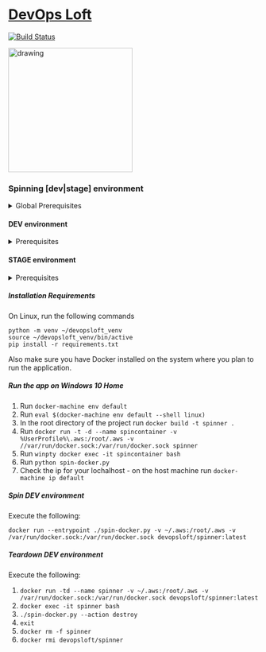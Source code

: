 # <a href="http://www.devopsloft.io">DevOps Loft</a>

[![Build Status](https://travis-ci.org/devopsloft/devopsloft.svg?branch=master)](https://travis-ci.org/devopsloft/devopsloft)

<img src="http://www.devopsloft.io/static/logo.png" alt="drawing" width="250" hight="250"/>

### Spinning [dev|stage] environment

<details>
  <summary>Global Prerequisites</summary>
  <ul>
    <li>python 3</li>
    <li>Use `.env.local` file for configuration keys which overrides `.env`</li>
  </ul>
</details>

#### DEV environment

<details>
  <summary>Prerequisites</summary>
  <ul>
    <li>Verify /vault directory exists and is writable</li>
    <li>For Windoes 10 Home users</li>
      <ul>
        <li>Docker toolbox</li>
        <li>docker-cli (`choco install docker-cli` - using prompt)</li>
        <li>docker-compose (`choco install docker-compose` - using prompt)</li>
      </ul>
  </ul>
</details>

#### STAGE environment

<details>
  <summary>Prerequisites</summary>
  <ul>
    <li>AWS account</li>
    <li><a href='https://docs.aws.amazon.com/cli/latest/userguide/cli-configure-files.html'>AWS ~/.aws or %UserProfile%\.aws folder</a></li>
    <li>keypair</li>
    <li>subnet ID</li>
    <li>Security Group with inbound ports for SSH (22), HTTP (80), HTTPS (443), and 8200</li>
    <li> AWS S3 Bucket</li>
  </ul>
</details>

##### Installation Requirements

On Linux, run the following commands

```
python -m venv ~/devopsloft_venv
source ~/devopsloft_venv/bin/active
pip install -r requirements.txt
```

Also make sure you have Docker installed on the system where you plan to run the application.

##### Run the app on Windows 10 Home

1. Run `docker-machine env default`
2. Run `eval $(docker-machine env default --shell linux)`
3. In the root directory of the project run `docker build -t spinner .`
4. Run `docker run -t -d --name spincontainer -v %UserProfile%\.aws:/root/.aws -v //var/run/docker.sock:/var/run/docker.sock spinner`
5. Run `winpty docker exec -it spincontainer bash`
6. Run `python spin-docker.py`
7. Check the ip for your lochalhost - on the host machine run `docker-machine ip default`

##### Spin DEV environment

Execute the following:

`docker run --entrypoint ./spin-docker.py -v ~/.aws:/root/.aws -v /var/run/docker.sock:/var/run/docker.sock devopsloft/spinner:latest`

##### Teardown DEV environment

Execute the following:

1. `docker run -td --name spinner -v ~/.aws:/root/.aws -v /var/run/docker.sock:/var/run/docker.sock devopsloft/spinner:latest`
2. `docker exec -it spinner bash`
3. `./spin-docker.py --action destroy`
4. `exit`
5. `docker rm -f spinner`
6. `docker rmi devopsloft/spinner`
   

